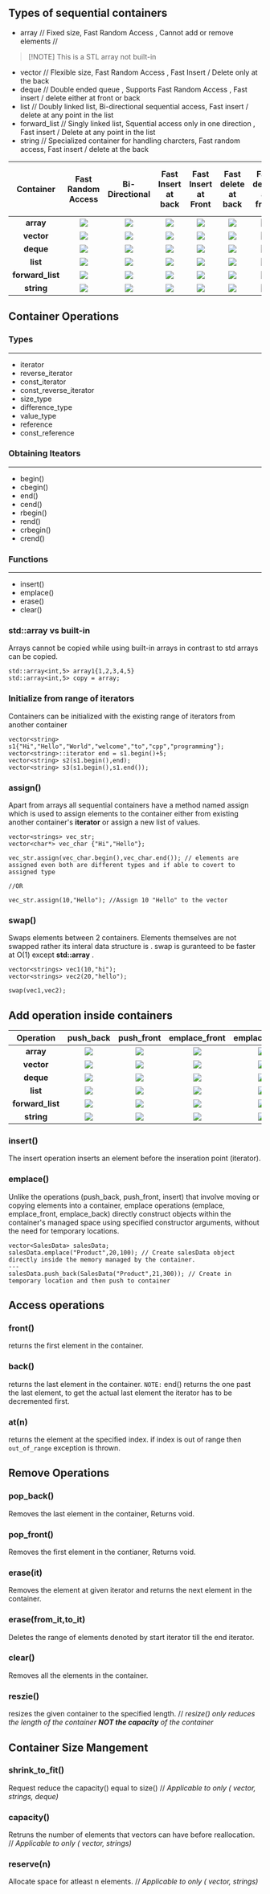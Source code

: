 ## Types of sequential containers

* array  // Fixed size, Fast Random Access , Cannot add or remove elements //  
>  [!NOTE] 
>  This is a STL array not built-in 
* vector // Flexible size, Fast Random Access , Fast Insert / Delete only at the back
* deque // Double ended queue , Supports Fast Random Access , Fast insert / delete either at front or back
* list // Doubly linked list, Bi-directional sequential access, Fast insert / delete at any point in the list
* forward_list // Singly linked list, Squential access only in one direction , Fast insert / Delete at any point in the list
* string // Specialized container for handling charcters, Fast random access, Fast insert / delete at the back


| Container    |Fast Random Access | Bi-Directional | Fast Insert at back | Fast Insert at Front | Fast delete at back | Fast delete at front | Insertion / deletion at any point  |
|:------------:|:------------------:|:--------------:|:-------------------:|:--------------------:|:-------------------:|:--------------------:| :------------------------------:|
|  **array**       |![](./images/check.png)|![](./images/check.png)|![](./images/cross.png)|![](./images/cross.png)|![](./images/cross.png)|![](./images/cross.png)|![](./images/cross.png)|
|  **vector**      |![](./images/check.png)|![](./images/check.png)|![](./images/check.png)|![](./images/cross.png)|![](./images/check.png)|![](./images/cross.png)|![](./images/check_w.png)|
| **deque**        |![](./images/check.png)|![](./images/check.png)|![](./images/check.png)|![](./images/check.png)|![](./images/check.png)|![](./images/check.png)|![](./images/check_w.png)|
| **list**         |![](./images/cross.png)|![](./images/check.png)|![](./images/check.png)|![](./images/check.png)|![](./images/check.png)|![](./images/check.png)|![](./images/check.png)|
| **forward_list** |![](./images/cross.png)|![](./images/cross.png)|![](./images/check.png)|![](./images/check.png)|![](./images/check.png)|![](./images/check.png)|![](./images/check.png)|
| **string**       |![](./images/check.png)|![](./images/check.png)|![](./images/check.png)|![](./images/check.png)|![](./images/check.png)|![](./images/check.png)|![](./images/check.png)|


## Container Operations

### Types
------------------------

* iterator
* reverse_iterator
* const_iterator
* const_reverse_iterator
* size_type
* difference_type
* value_type
* reference
* const_reference

### Obtaining Iteators
-----------------------

* begin()
* cbegin()
* end()
* cend()
* rbegin()
* rend()
* crbegin()
* crend()

###  Functions
------------------------

* insert()
* emplace()
* erase()
* clear()

### std::array vs built-in

Arrays cannot be copied while using built-in arrays in contrast to std arrays can be copied.

```
std::array<int,5> array1{1,2,3,4,5}
std::array<int,5> copy = array;
```

### Initialize from range of iterators

Containers can be initialized with the existing range of iterators from another container

```
vector<string> s1{"Hi","Hello","World","welcome","to","cpp","programming"};
vector<string>::iterator end = s1.begin()+5;
vector<string> s2(s1.begin(),end);
vector<string> s3(s1.begin(),s1.end());
```

### assign() 

Apart from arrays all sequential containers have a method named assign which is used to assign elements to the container either from existing another container's **iterator**  or assign a new list of values.

```
vector<strings> vec_str;
vector<char*> vec_char {"Hi","Hello"};

vec_str.assign(vec_char.begin(),vec_char.end()); // elements are assigned even both are different types and if able to covert to assigned type

//OR

vec_str.assign(10,"Hello"); //Assign 10 "Hello" to the vector
```

### swap()

Swaps elements between 2 containers. Elements themselves are not swapped rather its interal data structure is . swap is guranteed to be faster at  O(1) except **std::array**  .

```
vector<strings> vec1(10,"hi");
vector<strings> vec2(20,"hello");

swap(vec1,vec2);
```


## Add operation inside containers

|Operation   |push\_back| push\_front | emplace\_front | emplace\_back | insert | emplace| 
|:------------:|:------------------:|:--------------:|:-------------------:|:---------:|:---------:|:---------:|
|  **array**       | ![](./images/cross.png) | ![](./images/cross.png) | ![](./images/cross.png) | ![](./images/cross.png) | ![](./images/cross.png) | ![](./images/cross.png) |  
|  **vector**      | ![](./images/check.png) | ![](./images/cross.png) | ![](./images/cross.png) | ![](./images/check.png) | ![](./images/check_w.png) | ![](./images/check.png) |   
| **deque**        | ![](./images/check.png) | ![](./images/check.png) | ![](./images/check.png) | ![](./images/check.png) | ![](./images/check_w.png) | ![](./images/check.png) |   
| **list**         | ![](./images/check.png) | ![](./images/check.png) | ![](./images/check.png) | ![](./images/check.png) | ![](./images/check.png) | ![](./images/check.png) |  
| **forward_list** | ![](./images/cross.png) | ![](./images/check.png) | ![](./images/check.png) | ![](./images/cross.png) | ![](./images/check.png) | ![](./images/check.png) | 
| **string**       | ![](./images/check.png) | ![](./images/cross.png) | ![](./images/cross.png) | ![](./images/check.png) | ![](./images/check_w.png) | ![](./images/check.png) |

### insert()

The insert operation inserts an element before the inseration point (iterator).

### emplace()

Unlike the operations (push_back, push_front, insert) that involve moving or copying elements into a container, emplace operations (emplace, emplace_front, emplace_back) directly construct objects within the container's managed space using specified constructor arguments, without the need for temporary locations.

```
vector<SalesData> salesData;
salesData.emplace("Product",20,100); // Create salesData object directly inside the memory managed by the container.
---
salesData.push_back(SalesData("Product",21,300)); // Create in temporary location and then push to container
```

## Access operations

### front()

returns the first element in the container.

### back()

returns the last element in the container. `NOTE:` end() returns the one past the last element, to get the actual last element the iterator has to be decremented first.

### at(n)

returns the element at the specified index. if index is out of range then `out_of_range` exception is thrown.

## Remove Operations

### pop_back()

Removes the last element in the container, Returns void.

### pop_front()

Removes the first element in the contianer, Returns void.

### erase(it)

Removes the element at given iterator and returns the next element in the container. 

### erase(from_it,to_it)

Deletes the range of elements denoted by start iterator till the end iterator.

### clear()

Removes all the elements in the container.

### reszie()

resizes the given container to the specified length. // *resize() only reduces the length of the container __NOT the capacity__ of the container*

## Container Size Mangement

### shrink_to_fit()

Request reduce the capacity() equal to size() // *Applicable to only ( vector, strings, deque)*

### capacity() 

Retruns the number of elements that vectors can have before reallocation. //  *Applicable to only ( vector, strings)*

### reserve(n) 

Allocate space for atleast n elements. // *Applicable to only ( vector, strings)*


